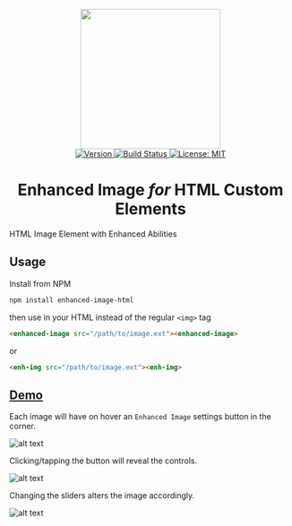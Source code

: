 <p align="center">
    <img src="https://raw.githubusercontent.com/plurid/enhanced-image-html/master/about/docs/identity/enhanced-image.png" height="250px">
    <br />
    <a target="_blank" href="https://www.npmjs.com/package/enhanced-image-html">
        <img src="https://img.shields.io/npm/v/enhanced-image-html.svg?logo=npm&colorB=1380C3&style=for-the-badge" alt="Version">
    </a>
    <a target="_blank" href="https://travis-ci.org/plurid/enhanced-image-html">
        <img src="https://img.shields.io/travis/plurid/enhanced-image-html.svg?logo=travis&colorB=1380C3&style=for-the-badge" alt="Build Status">
    </a>
    <a target="_blank" href="https://github.com/plurid/enhanced-image-html/blob/master/LICENSE">
        <img src="https://img.shields.io/badge/license-MIT-blue.svg?colorB=1380C3&style=for-the-badge" alt="License: MIT">
    </a>
</p>



<h1 align="center">
    Enhanced Image <i>for</i> HTML Custom Elements
</h1>

HTML Image Element with Enhanced Abilities


## Usage

Install from NPM

``` bash
npm install enhanced-image-html
```

then use in your HTML instead of the regular `<img>` tag

``` html
<enhanced-image src="/path/to/image.ext"><enhanced-image>
```

or

``` html
<enh-img src="/path/to/image.ext"><enh-img>
```


## [Demo](https://caveljan.com/enhanced-image/)

Each image will have on hover an `Enhanced Image` settings button in the corner.

![alt text][on-hover]

[on-hover]: https://raw.githubusercontent.com/plurid/enhanced-image-html/master/about/demo/on-hover.png "Enhanced Image on Hover"

Clicking/tapping the button will reveal the controls.

![alt text][on-toggle]

[on-toggle]: https://raw.githubusercontent.com/plurid/enhanced-image-html/master/about/demo/on-toggle.png "Enhanced Image on Toggle"

Changing the sliders alters the image accordingly.

![alt text][on-edit]

[on-edit]: https://raw.githubusercontent.com/plurid/enhanced-image-html/master/about/demo/on-edit.png "Enhanced Image on Edit"
